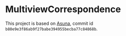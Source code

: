 # MultiviewCorrespondence

This project is based on [Asuna](https://github.com/f1shel/Asuna), commit id `b80e9e3f86ab9f27babe394955becba77c84868b`.